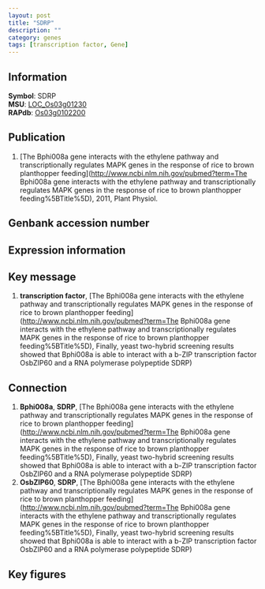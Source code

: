 ```yaml
---
layout: post
title: "SDRP"
description: ""
category: genes
tags: [transcription factor, Gene]
---
```


## Information
__Symbol__: SDRP  
__MSU__: [LOC_Os03g01230](http://rice.plantbiology.msu.edu/cgi-bin/ORF_infopage.cgi?orf=LOC_Os03g01230)  
__RAPdb__: [Os03g0102200](http://rapdb.dna.affrc.go.jp/viewer/gbrowse_details/irgsp1?name=Os03g0102200)  

## Publication
1. [The Bphi008a gene interacts with the ethylene pathway and transcriptionally regulates MAPK genes in the response of rice to brown planthopper feeding](http://www.ncbi.nlm.nih.gov/pubmed?term=The Bphi008a gene interacts with the ethylene pathway and transcriptionally regulates MAPK genes in the response of rice to brown planthopper feeding%5BTitle%5D), 2011, Plant Physiol.

## Genbank accession number

## Expression information

## Key message
1. __transcription factor__, [The Bphi008a gene interacts with the ethylene pathway and transcriptionally regulates MAPK genes in the response of rice to brown planthopper feeding](http://www.ncbi.nlm.nih.gov/pubmed?term=The Bphi008a gene interacts with the ethylene pathway and transcriptionally regulates MAPK genes in the response of rice to brown planthopper feeding%5BTitle%5D),  Finally, yeast two-hybrid screening results showed that Bphi008a is able to interact with a b-ZIP transcription factor OsbZIP60 and a RNA polymerase polypeptide SDRP)  

## Connection
1. __Bphi008a__, __SDRP__, [The Bphi008a gene interacts with the ethylene pathway and transcriptionally regulates MAPK genes in the response of rice to brown planthopper feeding](http://www.ncbi.nlm.nih.gov/pubmed?term=The Bphi008a gene interacts with the ethylene pathway and transcriptionally regulates MAPK genes in the response of rice to brown planthopper feeding%5BTitle%5D),  Finally, yeast two-hybrid screening results showed that Bphi008a is able to interact with a b-ZIP transcription factor OsbZIP60 and a RNA polymerase polypeptide SDRP)  
2. __OsbZIP60__, __SDRP__, [The Bphi008a gene interacts with the ethylene pathway and transcriptionally regulates MAPK genes in the response of rice to brown planthopper feeding](http://www.ncbi.nlm.nih.gov/pubmed?term=The Bphi008a gene interacts with the ethylene pathway and transcriptionally regulates MAPK genes in the response of rice to brown planthopper feeding%5BTitle%5D),  Finally, yeast two-hybrid screening results showed that Bphi008a is able to interact with a b-ZIP transcription factor OsbZIP60 and a RNA polymerase polypeptide SDRP)  

## Key figures


